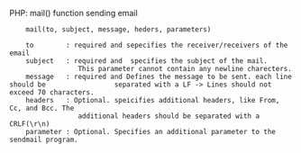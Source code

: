 





PHP: mail() function sending email
	
		mail(to, subject, message, heders, parameters)

		to        : required and sepecifies the receiver/receivers of the email
		subject   : required and  specifies the subject of the mail. 
					 This parameter cannot contain any newline charecters.
		message   : required and Defines the message to be sent. each line should be 	             separated with a LF -> Lines should not exceed 70 characters.
		headers   : Optional. speicifies additional headers, like From, Cc, and Bcc. The
					 additional headers should be separated with a CRLF(\r\n)
		parameter : Optional. Specifies an additional parameter to the sendmail program.
